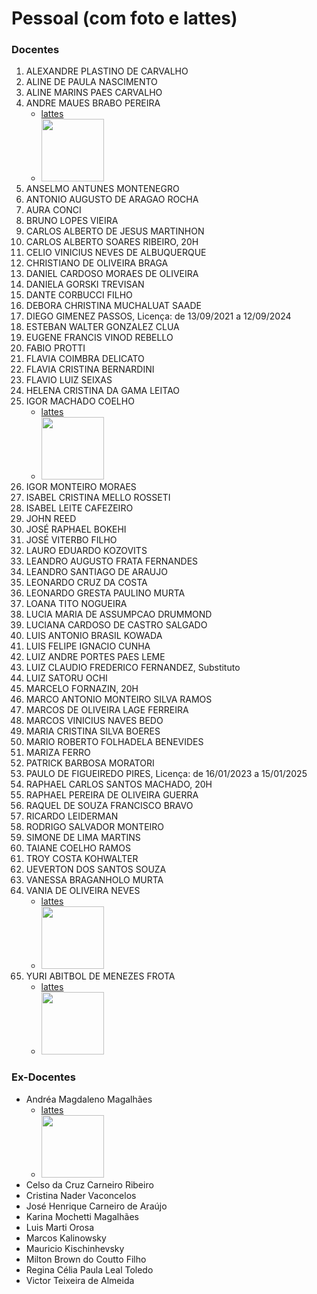 # Pessoal (com foto e lattes)

### Docentes
1. ALEXANDRE PLASTINO DE CARVALHO
1. ALINE DE PAULA NASCIMENTO
1. ALINE MARINS PAES CARVALHO
1. ANDRE MAUES BRABO PEREIRA
    - [lattes](http://lattes.cnpq.br/2778417967776066)
    - <img src="http://servicosweb.cnpq.br/wspessoa/servletrecuperafoto?tipo=1&id=K4704301A1" width="100" />
1. ANSELMO ANTUNES MONTENEGRO
1. ANTONIO AUGUSTO DE ARAGAO ROCHA
1. AURA CONCI
1. BRUNO LOPES VIEIRA
1. CARLOS ALBERTO DE JESUS MARTINHON
1. CARLOS ALBERTO SOARES RIBEIRO, 20H
1. CELIO VINICIUS NEVES DE ALBUQUERQUE
1. CHRISTIANO DE OLIVEIRA BRAGA
1. DANIEL CARDOSO MORAES DE OLIVEIRA
1. DANIELA GORSKI TREVISAN
1. DANTE CORBUCCI FILHO
1. DEBORA CHRISTINA MUCHALUAT SAADE
1. DIEGO GIMENEZ PASSOS, Licença: de 13/09/2021 a 12/09/2024
1. ESTEBAN WALTER GONZALEZ CLUA
1. EUGENE FRANCIS VINOD REBELLO
1. FABIO PROTTI
1. FLAVIA COIMBRA DELICATO
1. FLAVIA CRISTINA BERNARDINI
1. FLAVIO LUIZ SEIXAS
1. HELENA CRISTINA DA GAMA LEITAO
1. IGOR MACHADO COELHO 
    - [lattes](http://lattes.cnpq.br/5298061910591710)
    - <img src="http://servicosweb.cnpq.br/wspessoa/servletrecuperafoto?tipo=1&id=K4241602H6" width="100" />
1. IGOR MONTEIRO MORAES
1. ISABEL CRISTINA MELLO ROSSETI
1. ISABEL LEITE CAFEZEIRO
1. JOHN REED
1. JOSÉ RAPHAEL BOKEHI
1. JOSÉ VITERBO FILHO
1. LAURO EDUARDO KOZOVITS
1. LEANDRO AUGUSTO FRATA FERNANDES
1. LEANDRO SANTIAGO DE ARAUJO
1. LEONARDO CRUZ DA COSTA
1. LEONARDO GRESTA PAULINO MURTA
1. LOANA TITO NOGUEIRA
1. LUCIA MARIA DE ASSUMPCAO DRUMMOND
1. LUCIANA CARDOSO DE CASTRO SALGADO
1. LUIS ANTONIO BRASIL KOWADA
1. LUIS FELIPE IGNACIO CUNHA
1. LUIZ ANDRE PORTES PAES LEME
1. LUIZ CLAUDIO FREDERICO FERNANDEZ, Substituto
1. LUIZ SATORU OCHI
1. MARCELO FORNAZIN, 20H
1. MARCO ANTONIO MONTEIRO SILVA RAMOS
1. MARCOS DE OLIVEIRA LAGE FERREIRA
1. MARCOS VINICIUS NAVES BEDO
1. MARIA CRISTINA SILVA BOERES
1. MARIO ROBERTO FOLHADELA BENEVIDES
1. MARIZA FERRO
1. PATRICK BARBOSA MORATORI
1. PAULO DE FIGUEIREDO PIRES, Licença: de 16/01/2023 a 15/01/2025
1. RAPHAEL CARLOS SANTOS MACHADO, 20H
1. RAPHAEL PEREIRA DE OLIVEIRA GUERRA
1. RAQUEL DE SOUZA FRANCISCO BRAVO
1. RICARDO LEIDERMAN
1. RODRIGO SALVADOR MONTEIRO
1. SIMONE DE LIMA MARTINS
1. TAIANE COELHO RAMOS
1. TROY COSTA KOHWALTER
1. UEVERTON DOS SANTOS SOUZA
1. VANESSA BRAGANHOLO MURTA
1. VANIA DE OLIVEIRA NEVES
    - [lattes](http://lattes.cnpq.br/1527901631481888)
    - <img src="http://servicosweb.cnpq.br/wspessoa/servletrecuperafoto?tipo=1&id=K4730257H4" width="100" />
1. YURI ABITBOL DE MENEZES FROTA
    - [lattes](http://lattes.cnpq.br/9628405562792982)
    - <img src="http://servicosweb.cnpq.br/wspessoa/servletrecuperafoto?tipo=1&id=K4768923D9" width="100" />

### Ex-Docentes

- Andréa Magdaleno Magalhães
    - [lattes](http://lattes.cnpq.br/4772260157089497)
    - <img src="http://servicosweb.cnpq.br/wspessoa/servletrecuperafoto?tipo=1&id=K4129863P6" width="100" />
- Celso da Cruz Carneiro Ribeiro
- Cristina Nader Vaconcelos
- José Henrique Carneiro de Araújo
- Karina Mochetti Magalhães
- Luis Marti Orosa
- Marcos Kalinowsky
- Mauricio Kischinhevsky
- Milton Brown do Coutto Filho
- Regina Célia Paula Leal Toledo
- Victor Teixeira de Almeida